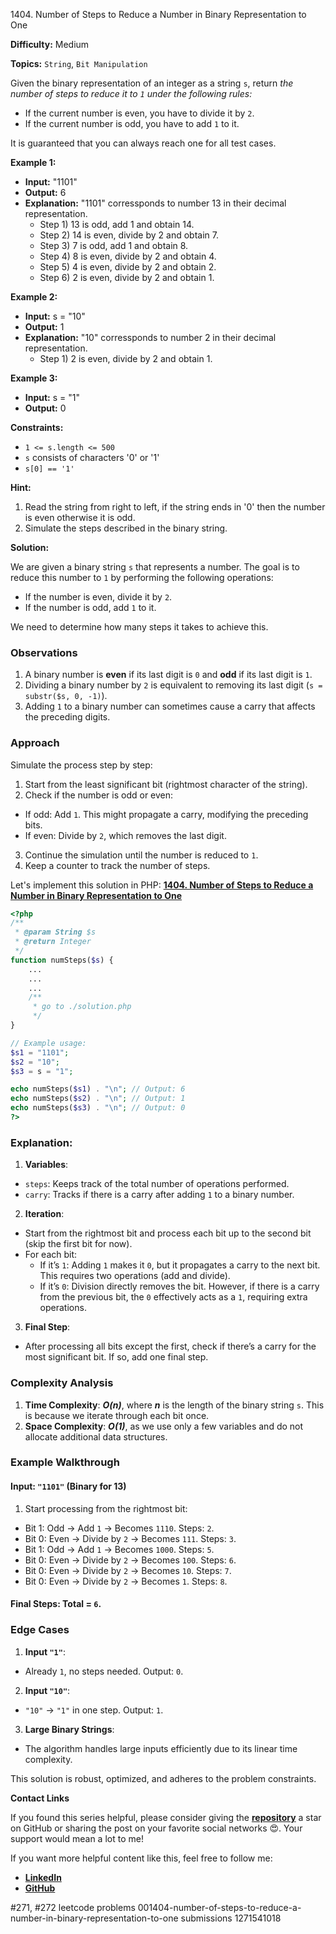 1404\. Number of Steps to Reduce a Number in Binary Representation to One

**Difficulty:** Medium

**Topics:** `String`, `Bit Manipulation`

Given the binary representation of an integer as a string `s`, return _the number of steps to reduce it to `1` under the following rules:_

- If the current number is even, you have to divide it by `2`.
- If the current number is odd, you have to add `1` to it.

It is guaranteed that you can always reach one for all test cases.

**Example 1:**

- **Input:** "1101"
- **Output:** 6
- **Explanation:** "1101" corressponds to number 13 in their decimal representation.
  - Step 1) 13 is odd, add 1 and obtain 14.
  - Step 2) 14 is even, divide by 2 and obtain 7.
  - Step 3) 7 is odd, add 1 and obtain 8.
  - Step 4) 8 is even, divide by 2 and obtain 4.  
  - Step 5) 4 is even, divide by 2 and obtain 2.
  - Step 6) 2 is even, divide by 2 and obtain 1.

**Example 2:**

- **Input:** s = "10"
- **Output:** 1
- **Explanation:** "10" corressponds to number 2 in their decimal representation.
  - Step 1) 2 is even, divide by 2 and obtain 1.

**Example 3:**

- **Input:** s = "1"
- **Output:** 0 

**Constraints:**

- <code>1 <= s.length <= 500</code>
- <code>s</code> consists of characters '0' or '1'
- <code>s[0] == '1'</code>


**Hint:**
1. Read the string from right to left, if the string ends in '0' then the number is even otherwise it is odd.
2. Simulate the steps described in the binary string.



**Solution:**

We are given a binary string `s` that represents a number. The goal is to reduce this number to `1` by performing the following operations:
- If the number is even, divide it by `2`.
- If the number is odd, add `1` to it.

We need to determine how many steps it takes to achieve this.

### Observations
1. A binary number is **even** if its last digit is `0` and **odd** if its last digit is `1`.
2. Dividing a binary number by `2` is equivalent to removing its last digit (`s = substr($s, 0, -1)`).
3. Adding `1` to a binary number can sometimes cause a carry that affects the preceding digits.

### Approach
Simulate the process step by step:
1. Start from the least significant bit (rightmost character of the string).
2. Check if the number is odd or even:
  - If odd: Add `1`. This might propagate a carry, modifying the preceding bits.
  - If even: Divide by `2`, which removes the last digit.
3. Continue the simulation until the number is reduced to `1`.
4. Keep a counter to track the number of steps.

Let's implement this solution in PHP: **[1404. Number of Steps to Reduce a Number in Binary Representation to One](https://github.com/mah-shamim/leet-code-in-php/tree/main/algorithms/001404-number-of-steps-to-reduce-a-number-in-binary-representation-to-one/solution.php)**

```php
<?php
/**
 * @param String $s
 * @return Integer
 */
function numSteps($s) {
    ...
    ...
    ...
    /**
     * go to ./solution.php
     */
}

// Example usage:
$s1 = "1101";
$s2 = "10";
$s3 = s = "1";

echo numSteps($s1) . "\n"; // Output: 6
echo numSteps($s2) . "\n"; // Output: 1
echo numSteps($s3) . "\n"; // Output: 0
?>
```

### Explanation:

1. **Variables**:
  - `steps`: Keeps track of the total number of operations performed.
  - `carry`: Tracks if there is a carry after adding `1` to a binary number.

2. **Iteration**:
  - Start from the rightmost bit and process each bit up to the second bit (skip the first bit for now).
  - For each bit:
    - If it’s `1`: Adding `1` makes it `0`, but it propagates a carry to the next bit. This requires two operations (add and divide).
    - If it’s `0`: Division directly removes the bit. However, if there is a carry from the previous bit, the `0` effectively acts as a `1`, requiring extra operations.

3. **Final Step**:
  - After processing all bits except the first, check if there’s a carry for the most significant bit. If so, add one final step.

### Complexity Analysis
1. **Time Complexity**: _**O(n)**_, where _**n**_ is the length of the binary string `s`. This is because we iterate through each bit once.
2. **Space Complexity**: _**O(1)**_, as we use only a few variables and do not allocate additional data structures.

### Example Walkthrough

#### Input: `"1101"` (Binary for 13)
1. Start processing from the rightmost bit:
  - Bit 1: Odd → Add `1` → Becomes `1110`. Steps: `2`.
  - Bit 0: Even → Divide by `2` → Becomes `111`. Steps: `3`.
  - Bit 1: Odd → Add `1` → Becomes `1000`. Steps: `5`.
  - Bit 0: Even → Divide by `2` → Becomes `100`. Steps: `6`.
  - Bit 0: Even → Divide by `2` → Becomes `10`. Steps: `7`.
  - Bit 0: Even → Divide by `2` → Becomes `1`. Steps: `8`.

#### Final Steps: Total = `6`.

### Edge Cases
1. **Input `"1"`**:
  - Already `1`, no steps needed. Output: `0`.

2. **Input `"10"`**:
  - `"10"` → `"1"` in one step. Output: `1`.

3. **Large Binary Strings**:
  - The algorithm handles large inputs efficiently due to its linear time complexity.

This solution is robust, optimized, and adheres to the problem constraints.

**Contact Links**

If you found this series helpful, please consider giving the **[repository](https://github.com/mah-shamim/leet-code-in-php)** a star on GitHub or sharing the post on your favorite social networks 😍. Your support would mean a lot to me!

If you want more helpful content like this, feel free to follow me:

- **[LinkedIn](https://www.linkedin.com/in/arifulhaque/)**
- **[GitHub](https://github.com/mah-shamim)**


#271, #272 leetcode problems 001404-number-of-steps-to-reduce-a-number-in-binary-representation-to-one submissions 1271541018


